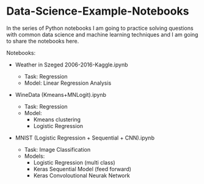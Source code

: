 # Data-Science-Example-Notebooks
In the series of Python notebooks I am going to practice solving questions with common data science and machine learning techniques and I am going to share the notebooks here.

Notebooks:
* Weather in Szeged 2006-2016-Kaggle.ipynb 
  * Task: Regression
  * Model: Linear Regression Analysis

* WineData (Kmeans+MNLogit).ipynb
  * Task: Regression
  * Model: 
    * Kmeans clustering 
    * Logistic Regression

* MNIST (Logistic Regression + Sequential + CNN).ipynb
  * Task: Image Classification
  * Models: 
    * Logistic Regression (multi class) 
    * Keras Sequential Model (feed forward)
    * Keras Convoloutional Neurak Network
 
